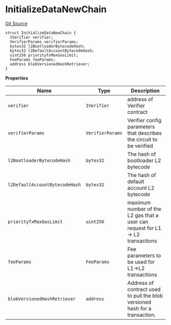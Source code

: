 # InitializeDataNewChain
[Git Source](https://github.com/matter-labs/zksync-contracts/blob/c6e73735b89a4b474234f6471e326125c9069f15/contracts/l1-contracts/state-transition/chain-interfaces/IDiamondInit.sol)


```solidity
struct InitializeDataNewChain {
  IVerifier verifier;
  VerifierParams verifierParams;
  bytes32 l2BootloaderBytecodeHash;
  bytes32 l2DefaultAccountBytecodeHash;
  uint256 priorityTxMaxGasLimit;
  FeeParams feeParams;
  address blobVersionedHashRetriever;
}
```

**Properties**

|Name|Type|Description|
|----|----|-----------|
|`verifier`|`IVerifier`|address of Verifier contract|
|`verifierParams`|`VerifierParams`|Verifier config parameters that describes the circuit to be verified|
|`l2BootloaderBytecodeHash`|`bytes32`|The hash of bootloader L2 bytecode|
|`l2DefaultAccountBytecodeHash`|`bytes32`|The hash of default account L2 bytecode|
|`priorityTxMaxGasLimit`|`uint256`|maximum number of the L2 gas that a user can request for L1 -> L2 transactions|
|`feeParams`|`FeeParams`|Fee parameters to be used for L1->L2 transactions|
|`blobVersionedHashRetriever`|`address`|Address of contract used to pull the blob versioned hash for a transaction.|

